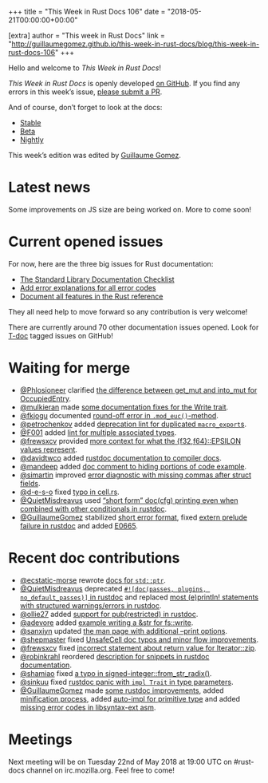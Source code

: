 +++
title = "This Week in Rust Docs 106"
date = "2018-05-21T00:00:00+00:00"

[extra]
author = "This week in Rust Docs"
link = "http://guillaumegomez.github.io/this-week-in-rust-docs/blog/this-week-in-rust-docs-106"
+++
<p>Hello and welcome to <em>This Week in Rust Docs</em>!</p>

<p><em>This Week in Rust Docs</em> is openly developed <a href="https://github.com/GuillaumeGomez/this-week-in-rust-docs">on GitHub</a>.
If you find any errors in this week’s issue, <a href="https://github.com/GuillaumeGomez/this-week-in-rust-docs/pulls">please submit a PR</a>.</p>

<p>And of course, don’t forget to look at the docs:</p>

<ul>
  <li><a href="https://doc.rust-lang.org/">Stable</a></li>
  <li><a href="https://doc.rust-lang.org/beta/">Beta</a></li>
  <li><a href="https://doc.rust-lang.org/nightly/">Nightly</a></li>
</ul>

<p>This week’s edition was edited by <a href="https://github.com/GuillaumeGomez">Guillaume Gomez</a>.</p>

<h1 id="latest-news">Latest news</h1>

<p>Some improvements on JS size are being worked on. More to come soon!</p>

<h1 id="current-opened-issues">Current opened issues</h1>

<p>For now, here are the three big issues for Rust documentation:</p>

<ul>
  <li><a href="https://github.com/rust-lang/rust/issues/29329">The Standard Library Documentation Checklist</a></li>
  <li><a href="https://github.com/rust-lang/rust/issues/32777">Add error explanations for all error codes</a></li>
  <li><a href="https://github.com/rust-lang-nursery/reference/projects/1">Document all features in the Rust reference</a></li>
</ul>

<p>They all need help to move forward so any contribution is very welcome!</p>

<p>There are currently around 70 other documentation issues opened. Look for <a href="https://github.com/rust-lang/rust/labels/T-doc">T-doc</a> tagged issues on GitHub!</p>

<h1 id="waiting-for-merge">Waiting for merge</h1>

<ul>
  <li><a href="https://github.com/Phlosioneer">@Phlosioneer</a> clarified <a href="https://github.com/rust-lang/rust/pull/49743">the difference between get_mut and into_mut for OccupiedEntry</a>.</li>
  <li><a href="https://github.com/mulkieran">@mulkieran</a> made <a href="https://github.com/rust-lang/rust/pull/50255">some documentation fixes for the Write trait</a>.</li>
  <li><a href="https://github.com/fkjogu">@fkjogu</a> documented <a href="https://github.com/rust-lang/rust/pull/50342">round-off error in <code class="highlighter-rouge">.mod_euc()</code>-method</a>.</li>
  <li><a href="https://github.com/petrochenkov">@petrochenkov</a> added <a href="https://github.com/rust-lang/rust/pull/50143">deprecation lint for duplicated <code class="highlighter-rouge">macro_export</code>s</a>.</li>
  <li><a href="https://github.com/F001">@F001</a> added <a href="https://github.com/rust-lang/rust/pull/50682">lint for multiple associated types</a>.</li>
  <li><a href="https://github.com/frewsxcv">@frewsxcv</a> provided <a href="https://github.com/rust-lang/rust/pull/50919">more context for what the {f32,f64}::EPSILON values represent</a>.</li>
  <li><a href="https://github.com/davidtwco">@davidtwco</a> added <a href="https://github.com/rust-lang/rust/pull/50892">rustdoc documentation to compiler docs</a>.</li>
  <li><a href="https://github.com/mandeep">@mandeep</a> added <a href="https://github.com/rust-lang/rust/pull/50852">doc comment to hiding portions of code example</a>.</li>
  <li><a href="https://github.com/simartin">@simartin</a> improved <a href="https://github.com/rust-lang/rust/pull/50914">error diagnostic with missing commas after struct fields</a>.</li>
  <li><a href="https://github.com/d-e-s-o">@d-e-s-o</a> fixed <a href="https://github.com/rust-lang/rust/pull/50913">typo in cell.rs</a>.</li>
  <li><a href="https://github.com/QuietMisdreavus">@QuietMisdreavus</a> used <a href="https://github.com/rust-lang/rust/pull/50875">“short form” doc(cfg) printing even when combined with other conditionals in rustdoc</a>.</li>
  <li><a href="https://github.com/GuillaumeGomez">@GuillaumeGomez</a> stabilized <a href="https://github.com/rust-lang/rust/pull/49546">short error format</a>, fixed <a href="https://github.com/rust-lang/rust/pull/50617">extern prelude failure in rustdoc</a> and added <a href="https://github.com/rust-lang/rust/pull/50846">E0665</a>.</li>
</ul>

<h1 id="recent-doc-contributions">Recent doc contributions</h1>

<ul>
  <li><a href="https://github.com/ecstatic-morse">@ecstatic-morse</a> rewrote <a href="https://github.com/rust-lang/rust/pull/49767">docs for <code class="highlighter-rouge">std::ptr</code></a>.</li>
  <li><a href="https://github.com/QuietMisdreavus">@QuietMisdreavus</a> deprecated <a href="https://github.com/rust-lang/rust/pull/50669"><code class="highlighter-rouge">#![doc(passes, plugins, no_default_passes)]</code> in rustdoc</a> and replaced <a href="https://github.com/rust-lang/rust/pull/50541">most (e)println! statements with structured warnings/errors in rustdoc</a>.</li>
  <li><a href="https://github.com/ollie27">@ollie27</a> added <a href="https://github.com/rust-lang/rust/pull/50691">support for pub(restricted) in rustdoc</a>.</li>
  <li><a href="https://github.com/adevore">@adevore</a> added <a href="https://github.com/rust-lang/rust/pull/50624">example writing a &amp;str for fs::write</a>.</li>
  <li><a href="https://github.com/sanxiyn">@sanxiyn</a> updated <a href="https://github.com/rust-lang/rust/pull/50594">the man page with additional –print options</a>.</li>
  <li><a href="https://github.com/shepmaster">@shepmaster</a> fixed <a href="https://github.com/rust-lang/rust/pull/50898">UnsafeCell doc typos and minor flow improvements</a>.</li>
  <li><a href="https://github.com/frewsxcv">@frewsxcv</a> fixed <a href="https://github.com/rust-lang/rust/pull/50719">incorrect statement about return value for Iterator::zip</a>.</li>
  <li><a href="https://github.com/robinkrahl">@robinkrahl</a> reordered <a href="https://github.com/rust-lang/rust/pull/50858">description for snippets in rustdoc documentation</a>.</li>
  <li><a href="https://github.com/shamiao">@shamiao</a> fixed <a href="https://github.com/rust-lang/rust/pull/50797">a typo in signed-integer::from_str_radix()</a>.</li>
  <li><a href="https://github.com/sinkuu">@sinkuu</a> fixed <a href="https://github.com/rust-lang/rust/pull/50728">rustdoc panic with <code class="highlighter-rouge">impl Trait</code> in type parameters</a>.</li>
  <li><a href="https://github.com/GuillaumeGomez">@GuillaumeGomez</a> made <a href="https://github.com/rust-lang/rust/pull/50259">some rustdoc improvements</a>, added <a href="https://github.com/rust-lang/rust/pull/50632">minification process</a>, added <a href="https://github.com/rust-lang/rust/pull/50533">auto-impl for primitive type</a> and added <a href="https://github.com/rust-lang/rust/pull/50752">missing error codes in libsyntax-ext asm</a>.</li>
</ul>

<h1 id="meetings">Meetings</h1>

<p>Next meeting will be on Tuesday 22nd of May 2018 at 19:00 UTC on #rust-docs channel on irc.mozilla.org. Feel free to come!</p>